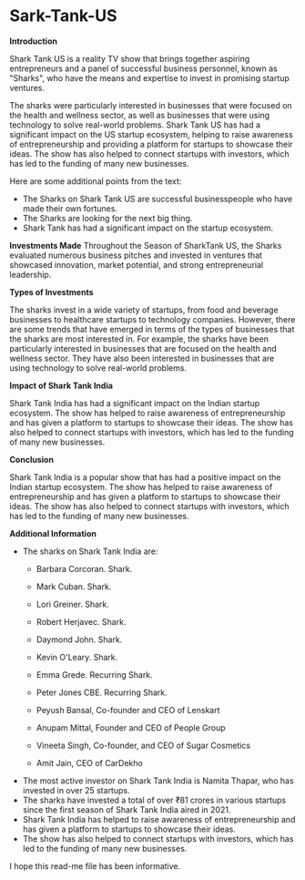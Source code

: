 # Sark-Tank-US



**Introduction**

Shark Tank US is a reality TV show that brings together aspiring entrepreneurs and a panel of successful business personnel, known as "Sharks", who have the means and expertise to invest in promising startup ventures.

The sharks were particularly interested in businesses that were focused on the health and wellness sector, as well as businesses that were using technology to solve real-world problems. Shark Tank US has had a significant impact on the US startup ecosystem, helping to raise awareness of entrepreneurship and providing a platform for startups to showcase their ideas. The show has also helped to connect startups with investors, which has led to the funding of many new businesses.

Here are some additional points from the text:

* The Sharks on Shark Tank US are successful businesspeople who have made their own fortunes.
* The Sharks are looking for the next big thing.
* Shark Tank has had a significant impact on the startup ecosystem.


**Investments Made**
Throughout the Season of SharkTank US, the Sharks evaluated numerous business pitches and invested in ventures that showcased innovation, market potential, and strong entrepreneurial leadership.



**Types of Investments**

The sharks invest in a wide variety of startups, from food and beverage businesses to healthcare startups to technology companies. However, there are some trends that have emerged in terms of the types of businesses that the sharks are most interested in. For example, the sharks have been particularly interested in businesses that are focused on the health and wellness sector. They have also been interested in businesses that are using technology to solve real-world problems.


**Impact of Shark Tank India**

Shark Tank India has had a significant impact on the Indian startup ecosystem. The show has helped to raise awareness of entrepreneurship and has given a platform to startups to showcase their ideas. The show has also helped to connect startups with investors, which has led to the funding of many new businesses.


**Conclusion**

Shark Tank India is a popular show that has had a positive impact on the Indian startup ecosystem. The show has helped to raise awareness of entrepreneurship and has given a platform to startups to showcase their ideas. The show has also helped to connect startups with investors, which has led to the funding of many new businesses.



**Additional Information**

* The sharks on Shark Tank India are:
    * Barbara Corcoran. Shark.
    * Mark Cuban. Shark.
    * Lori Greiner. Shark.
    * Robert Herjavec. Shark.
    * Daymond John. Shark.
    * Kevin O'Leary. Shark.
    * Emma Grede. Recurring Shark.
    * Peter Jones CBE. Recurring Shark.

    * Peyush Bansal, Co-founder and CEO of Lenskart
    * Anupam Mittal, Founder and CEO of People Group
    * Vineeta Singh, Co-founder, and CEO of Sugar Cosmetics
    * Amit Jain, CEO of CarDekho
* The most active investor on Shark Tank India is Namita Thapar, who has invested in over 25 startups.
* The sharks have invested a total of over ₹81 crores in various startups since the first season of Shark Tank India aired in 2021.
* Shark Tank India has helped to raise awareness of entrepreneurship and has given a platform to startups to showcase their ideas.
* The show has also helped to connect startups with investors, which has led to the funding of many new businesses.

I hope this read-me file has been informative.
